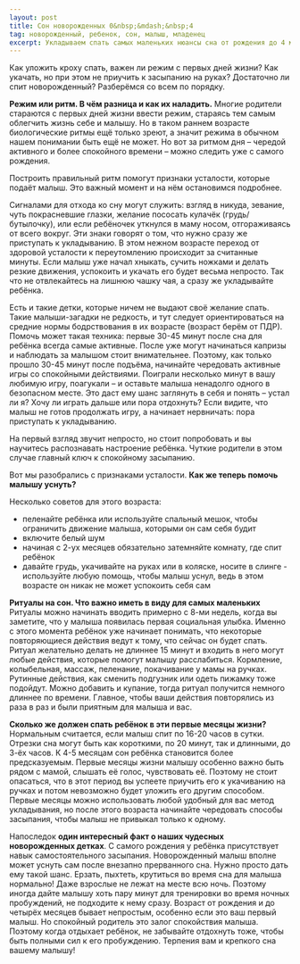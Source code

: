```yaml
---
layout: post
title: Сон новорожденных 0&nbsp;&mdash;&nbsp;4
tag: новорожденный, ребенок, сон, малыш, младенец
excerpt: Укладываем спать самых маленьких нюансы сна от рождения до 4 месяцев
---
```


Как уложить кроху спать, важен ли режим с первых дней жизни? Как укачать, но при этом не приучить к засыпанию на руках? Достаточно ли спит новорожденный? Разберёмся со всем по порядку. 

**Режим или ритм. В чём разница и как их наладить.** 
Многие родители стараются с первых дней жизни ввести режим, стараясь тем самым облегчить жизнь себе и малышу. Но в таком раннем возрасте биологические ритмы ещё только зреют, а значит режима в обычном нашем понимании быть ещё не может. Но вот за ритмом дня – чередой активного и более спокойного времени – можно следить уже с самого рождения. 

Построить правильный ритм помогут признаки усталости, которые подаёт малыш. Это важный момент и на нём остановимся подробнее. 

Сигналами для отхода ко сну могут служить: взгляд в никуда, зевание, чуть покрасневшие глазки, желание пососать кулачёк (грудь/бутылочку), или если ребёночек уткнулся в маму носом, отгораживаясь от всего вокруг. Эти знаки говорят о том, что нужно сразу же приступать к укладыванию. В этом нежном возрасте переход от здоровой усталости к переутомлению происходит за считанные минуты. Если малыш уже начал хныкать, сучить ножками и делать резкие движения, успокоить и укачать его будет весьма непросто. Так что не отвлекайтесь на лишнюю чашку чая, а сразу же укладывайте ребёнка. 

Есть и такие детки, которые ничем не выдают своё желание спать. Такие малыши-загадки не редкость, и тут следует ориентироваться на средние нормы бодрствования в их возрасте (возраст берём от ПДР). Помочь может такая техника: первые 30-45 минут после сна для ребёнка всегда самые активные. После уже могут начинаться капризы и наблюдать за малышом стоит внимательнее. Поэтому, как только прошло 30-45 минут после подъёма, начинайте чередовать активные игры со спокойными действиями. Поиграли несколько минут в вашу любимую игру, поагукали – и оставьте малыша ненадолго одного в безопасном месте. Это даст ему шанс заглянуть в себя и понять – устал ли я? Хочу ли играть дальше или пора отдохнуть? Если видите, что малыш не готов продолжать игру, а начинает нервничать: пора приступать к укладыванию.

На первый взгляд звучит непросто, но стоит попробовать и вы научитесь распознавать настроение ребёнка. Чуткие родители в этом случае главный ключ к спокойному засыпанию. 

Вот мы разобрались с признаками усталости. **Как же теперь помочь малышу уснуть?**

Несколько советов для этого возраста: 
- пеленайте ребёнка или используйте спальный мешок, чтобы ограничить движение малыша, которыми он сам себя будит
- включите белый шум 
- начиная с 2-ух месяцев обязательно затемняйте комнату, где спит ребёнок
- давайте грудь, укачивайте на руках или в коляске, носите в слинге - используйте любую помощь, чтобы малыш уснул, ведь в этом возрасте он никак не может успокоить себя сам

**Ритуалы на сон. Что важно иметь в виду для самых маленьких**
Ритуалы можно начинать вводить примерно с 8-ми недель, когда вы заметите, что у малыша появилась первая социальная улыбка. Именно с этого момента ребёнок уже начинает понимать, что некоторые повторяющиеся действия ведут к тому, что сейчас он будет спать. Ритуал желательно делать не длиннее 15 минут и входить в него могут любые действия, которые помогут малышу расслабиться. Кормление, колыбельная, массаж, пеленание, покачивание у мамы на ручках. Рутинные действия, как сменить подгузник или одеть пижамку тоже подойдут. Можно добавить и купание, тогда ритуал получится немного длиннее по времени. Главное, чтобы ваши действия повторялись из раза в раз и были приятным для малыша и вас.

**Сколько же должен спать ребёнок в эти первые месяцы жизни?**
Нормальным считается, если малыш спит по 16-20 часов в сутки. Отрезки сна могут быть как короткими, по 20 минут, так и длинными, до 3-ёх часов. К 4-5 месяцам сон ребёнка становится более предсказуемым. 
Первые месяцы жизни малышу особенно важно быть рядом с мамой, слышать её голос, чувствовать её. Поэтому не стоит опасаться, что в этот период вы успеете приучить его к укачиванию на ручках и потом невозможно будет уложить его другим способом. Первые месяцы можно использовать любой удобный для вас метод укладывания, но после этого возраста начинайте чередовать способы засыпания, чтобы малыш не привыкал только к одному. 

Напоследок **один интересный факт о наших чудесных новорожденных детках**. С самого рождения у ребёнка присутствует навык самостоятельного засыпания. Новорожденный малыш вполне может уснуть сам после внезапно прерванного сна. Нужно просто дать ему такой шанс. Ерзать, пыхтеть, крутиться во время сна для малыша нормально! Даже взрослые не лежат на месте всю ночь. Поэтому иногда дайте малышу хоть пару минут для тренировки во время ночных пробуждений, не подходите к нему сразу.
Возраст от рождения и до четырёх месяцев бывает непростым, особенно если это ваш первый малыш. Но спокойный родитель это залог спокойствия малыша. Поэтому когда отдыхает ребёнок, не забывайте отдохнуть тоже, чтобы быть полными сил к его пробуждению. Терпения вам и крепкого сна вашему малышу!
